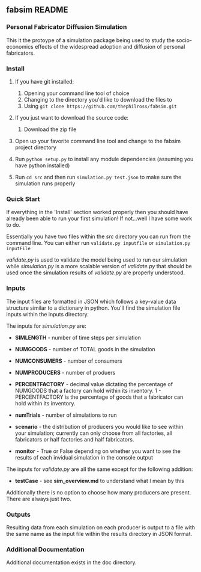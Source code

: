 ## fabsim README

### Personal Fabricator Diffusion Simulation

This it the protoype of a simulation package being used to study the socio-economics effects of the widespread adoption and diffusion of personal fabricators.

### Install

1. If you have git installed:
    1. Opening your command line tool of choice
    2. Changing to the directory you'd like to download the files to
    3. Using `git clone https://github.com/thephilross/fabsim.git`
2. If you just want to download the source code:
    1. Download the zip file
3. Open up your favorite command line tool and change to the fabsim project directory

4. Run `python setup.py` to install any module dependencies (assuming you have python installed)

5. Run `cd src` and then run `simulation.py test.json` to make sure the simulation runs properly

### Quick Start

If everything in the 'Install' section worked properly then you should have already been able to run your first simulation! If not…well I have some work to do.

Essentially you have two files within the _src_ directory you can run from the command line. You can either run `validate.py inputfile` or `simulation.py inputFile`

_validate.py_ is used to validate the model being used to run our simulation while _simulation.py_ is a more scalable version of _validate.py_ that should be used once the simulation results of _validate.py_ are properly understood.

### Inputs

The input files are formatted in JSON which follows a key-value data structure similar to a dictionary in python. You'll find the simulation file inputs within the inputs directory.

The inputs for _simulation.py_ are:

* **SIMLENGTH** - number of time steps per simulation
* **NUMGOODS** - number of TOTAL goods in the simulation
* **NUMCONSUMERS** - number of consumers 
* **NUMPRODUCERS** - number of produers
* **PERCENTFACTORY** - decimal value dictating the percentage of NUMGOODS that a factory can hold within its inventory. 1 - PERCENTFACTORY is the percentage of goods that a fabricator can hold within its inventory.

* **numTrials** - number of simulations to run
* **scenario** - the distribution of producers you would like to see within your simulation; currently can only choose from all factories, all fabricators or half factories and half fabricators.
* **monitor** - True or False depending on whether you want to see the results of each invidual simulation in the console output

The inputs for _validate.py_ are all the same except for the following addition:

* **testCase** - see __sim_overview.md__ to understand what I mean by this

Additionally there is no option to choose how many producers are present. There are always just two.


### Outputs

Resulting data from each simulation on each producer is output to a file with the same name as the input file within the results directory in JSON format.

### Additional Documentation

Additional documentation exists in the doc directory.


